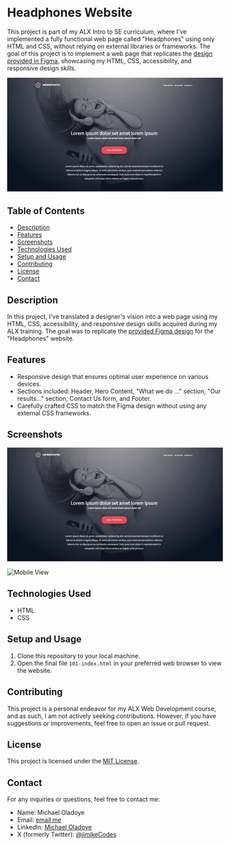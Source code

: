 # Headphones Website

This project is part of my ALX Intro to SE curriculum, where I've implemented a fully functional web page called "Headphones" using only HTML and CSS, without relying on external libraries or frameworks. The goal of this project is to implement a web page that replicates the [design provided in Figma](https://www.figma.com/file/TwFqqWGYvNYvxZxhdWXv4H/Holberton-School---Headphone-company), showcasing my HTML, CSS, accessibility, and responsive design skills.

![Headphones Website Preview](assets/images/project-cover.gif)

## Table of Contents

- [Description](#description)
- [Features](#features)
- [Screenshots](#screenshots)
- [Technologies Used](#technologies-used)
- [Setup and Usage](#setup-and-usage)
- [Contributing](#contributing)
- [License](#license)
- [Contact](#contact)

## Description

In this project, I've translated a designer's vision into a web page using my HTML, CSS, accessibility, and responsive design skills acquired during my ALX training. The goal was to replicate the [provided Figma design](https://www.figma.com/file/TwFqqWGYvNYvxZxhdWXv4H/Holberton-School---Headphone-company?type=design&node-id=0-1&mode=design&t=wFSJVU1p4LCW70MF-0) for the "Headphones" website.

## Features

- Responsive design that ensures optimal user experience on various devices.
- Sections included: Header, Hero Content, "What we do ..." section, "Our results..." section, Contact Us form, and Footer.
- Carefully crafted CSS to match the Figma design without using any external CSS frameworks.

## Screenshots

![Desktop View](assets/images/headphone-desktop.gif)

![Mobile View](assets/images/headphone-mobile.gif)

## Technologies Used

- HTML
- CSS

## Setup and Usage

1. Clone this repository to your local machine.
2. Open the final file `101-index.html`  in your preferred web browser to view the website.

## Contributing

This project is a personal endeavor for my ALX Web Development course, and as such, I am not actively seeking contributions. However, if you have suggestions or improvements, feel free to open an issue or pull request.

## License

This project is licensed under the [MIT License](https://mit-license.org/).

## Contact

For any inquiries or questions, feel free to contact me:

- Name: Michael Oladoye
- Email: [email me](mailto:oladoyemike@gmail.com)
- LinkedIn: [Michael Oladoye](https://www.linkedin.com/in/jimike/)
- X (formerly Twitter): [@jimikeCodes](https://twitter.com/jimikeCodes)
